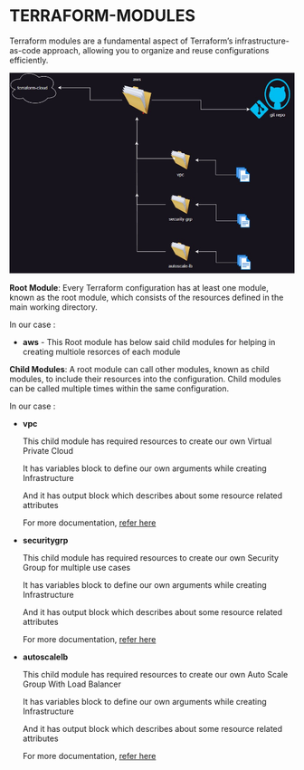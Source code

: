 # TERRAFORM-MODULES
Terraform modules are a fundamental aspect of Terraform’s infrastructure-as-code approach, allowing you to organize and reuse configurations efficiently.

![alt text](Modules.jpg)

**Root Module**: Every Terraform configuration has at least one module, known as the root module, which consists of the resources defined in the main working directory.

In our case : 
- **aws**
       - This Root module has below said child modules for helping in creating multiole resorces of each module 
 
**Child Modules**: A root module can call other modules, known as child modules, to include their resources into the configuration. Child modules can be called multiple times within the same configuration.

In our case :
- **vpc**

  This child module has required resources to create our own Virtual Private Cloud

  It has  variables block to define our own arguments while creating Infrastructure
  
  And it has output block which describes about some resource related attributes
  
  For more documentation, [refer here](https://github.com/Srikanthkovuri/Terraform-modules/blob/main/aws/vpc/README.md) 

- **securitygrp**
  
   This child module has required resources to create our own Security Group for multiple use cases

   It has  variables block to define our own arguments while creating Infrastructure

   And it has output block which describes about some resource related attributes  

   For more documentation, [refer here](https://github.com/Srikanthkovuri/Terraform-modules/blob/main/aws/securitygrp/README.md)

- **autoscalelb**

   This child module has required resources to create our own Auto Scale Group With Load Balancer

   It has  variables block to define our own arguments while creating Infrastructure

   And it has output block which describes about some resource related attributes 
   
   For more documentation, [refer here](https://github.com/Srikanthkovuri/Terraform-modules/blob/main/aws/autoscalelb/README.md) 


  
 